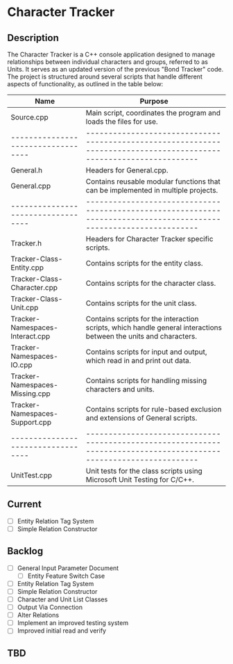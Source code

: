 # Character Tracker
## Description
The Character Tracker is a C++ console application designed to manage relationships between individual characters and groups, referred to as Units.
It serves as an updated version of the previous "Bond Tracker" code. 
The project is structured around several scripts that handle different aspects of functionality, as outlined in the table below:


| Name                             | Purpose                                                                                                           |
|----------------------------------|-------------------------------------------------------------------------------------------------------------------|
| Source.cpp                       | Main script, coordinates the program and loads the files for use.                                                 |
|----------------------------------|-------------------------------------------------------------------------------------------------------------------|
| General.h                        | Headers for General.cpp.                                                                                          |
| General.cpp                      | Contains reusable modular functions that can be implemented in multiple projects.                                 |
|----------------------------------|-------------------------------------------------------------------------------------------------------------------|
| Tracker.h                        | Headers for Character Tracker specific scripts.                                                                   |
| Tracker-Class-Entity.cpp         | Contains scripts for the entity class.                                                                            |
| Tracker-Class-Character.cpp      | Contains scripts for the character class.                                                                         |
| Tracker-Class-Unit.cpp           | Contains scripts for the unit class.                                                                              |
| Tracker-Namespaces-Interact.cpp  | Contains scripts for the interaction scripts, which handle general interactions between the units and characters. |
| Tracker-Namespaces-IO.cpp        | Contains scripts for input and output, which read in and print out data.                                          |
| Tracker-Namespaces-Missing.cpp   | Contains scripts for handling missing characters and units.                                                       |
| Tracker-Namespaces-Support.cpp   | Contains scripts for rule-based exclusion and extensions of General scripts.                                      |
|----------------------------------|-------------------------------------------------------------------------------------------------------------------|
| UnitTest.cpp                     | Unit tests for the class scripts using Microsoft Unit Testing for C/C++.                                          |


## Current
- [ ] Entity Relation Tag System
- [ ] Simple Relation Constructor

## Backlog
- [ ] General Input Parameter Document
	- [ ] Entity Feature Switch Case
- [ ] Entity Relation Tag System
- [ ] Simple Relation Constructor
- [ ] Character and Unit List Classes
- [ ] Output Via Connection
- [ ] Alter Relations
- [ ] Implement an improved testing system
- [ ] Improved initial read and verify

## TBD
